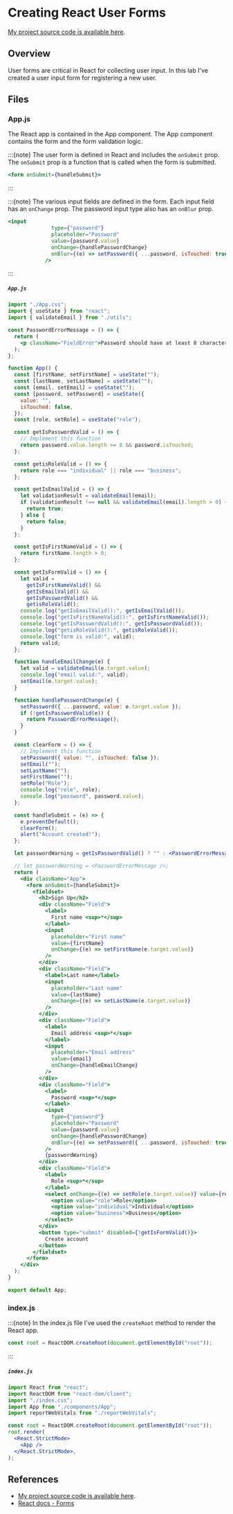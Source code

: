 # Creating React User Forms

[My project source code is available here](https://github.com/LoganKells/meta-front-end-developer/tree/develop/course-6-advanced-react/lab-create-registration-form).

## Overview

User forms are critical in React for collecting user input. In this lab I've created a user input form for
registering a new user.

## Files

### App.js
The React app is contained in the App component.
The App component contains the form and the form validation logic.

:::{note}
The user form is defined in React and includes the `onSubmit` prop. 
The `onSubmit` prop is a function that is called when the form is submitted.

```jsx
<form onSubmit={handleSubmit}>
```

:::

:::{note}
The various input fields are defined in the form. Each input field has an `onChange` prop.
The password input type also has an `onBlur` prop.

```jsx
<input
              type={"password"}
              placeholder="Password"
              value={password.value}
              onChange={handlePasswordChange}
              onBlur={(e) => setPassword({ ...password, isTouched: true })}
            />
```
:::

<h5 a><strong><code>App.js</code></strong></h5>

```jsx
import "./App.css";
import { useState } from "react";
import { validateEmail } from "./utils";

const PasswordErrorMessage = () => {
  return (
    <p className="FieldError">Password should have at least 8 characters</p>
  );
};

function App() {
  const [firstName, setFirstName] = useState("");
  const [lastName, setLastName] = useState("");
  const [email, setEmail] = useState("");
  const [password, setPassword] = useState({
    value: "",
    isTouched: false,
  });
  const [role, setRole] = useState("role");

  const getIsPasswordValid = () => {
    // Implement this function
    return password.value.length >= 8 && password.isTouched;
  };

  const getisRoleValid = () => {
    return role === "individual" || role === "business";
  };

  const getIsEmailValid = () => {
    let validationResult = validateEmail(email);
    if (validationResult !== null && validateEmail(email).length > 0) {
      return true;
    } else {
      return false;
    }
  };

  const getIsFirstNameValid = () => {
    return firstName.length > 0;
  };

  const getIsFormValid = () => {
    let valid =
      getIsFirstNameValid() &&
      getIsEmailValid() &&
      getIsPasswordValid() &&
      getisRoleValid();
    console.log("getIsEmailValid():", getIsEmailValid());
    console.log("getIsFirstNameValid():", getIsFirstNameValid());
    console.log("getIsPasswordValid():", getIsPasswordValid());
    console.log("getisRoleValid():", getisRoleValid());
    console.log("form is valid:", valid);
    return valid;
  };

  function handleEmailChange(e) {
    let valid = validateEmail(e.target.value);
    console.log("email valid:", valid);
    setEmail(e.target.value);
  }

  function handlePasswordChange(e) {
    setPassword({ ...password, value: e.target.value });
    if (!getIsPasswordValid(e)) {
      return PasswordErrorMessage();
    }
  }

  const clearForm = () => {
    // Implement this function
    setPassword({ value: "", isTouched: false });
    setEmail("");
    setLastName("");
    setFirstName("");
    setRole("Role");
    console.log("role", role);
    console.log("password", password.value);
  };

  const handleSubmit = (e) => {
    e.preventDefault();
    clearForm();
    alert("Account created!");
  };

  let passwordWarning = getIsPasswordValid() ? "" : <PasswordErrorMessage />;

  // let passwordWarning = <PasswordErrorMessage />;
  return (
    <div className="App">
      <form onSubmit={handleSubmit}>
        <fieldset>
          <h2>Sign Up</h2>
          <div className="Field">
            <label>
              First name <sup>*</sup>
            </label>
            <input
              placeholder="First name"
              value={firstName}
              onChange={(e) => setFirstName(e.target.value)}
            />
          </div>
          <div className="Field">
            <label>Last name</label>
            <input
              placeholder="Last name"
              value={lastName}
              onChange={(e) => setLastName(e.target.value)}
            />
          </div>
          <div className="Field">
            <label>
              Email address <sup>*</sup>
            </label>
            <input
              placeholder="Email address"
              value={email}
              onChange={handleEmailChange}
            />
          </div>
          <div className="Field">
            <label>
              Password <sup>*</sup>
            </label>
            <input
              type={"password"}
              placeholder="Password"
              value={password.value}
              onChange={handlePasswordChange}
              onBlur={(e) => setPassword({ ...password, isTouched: true })}
            />
            {passwordWarning}
          </div>
          <div className="Field">
            <label>
              Role <sup>*</sup>
            </label>
            <select onChange={(e) => setRole(e.target.value)} value={role}>
              <option value="role">Role</option>
              <option value="individual">Individual</option>
              <option value="business">Business</option>
            </select>
          </div>
          <button type="submit" disabled={!getIsFormValid()}>
            Create account
          </button>
        </fieldset>
      </form>
    </div>
  );
}

export default App;

```

### index.js

:::{note}
In the index.js file I've used the `createRoot` method to render the React app.

```jsx
const root = ReactDOM.createRoot(document.getElementById("root"));
```
:::

<h5 a><strong><code>index.js</code></strong></h5>

```jsx
import React from "react";
import ReactDOM from "react-dom/client";
import "./index.css";
import App from "./components/App";
import reportWebVitals from "./reportWebVitals";

const root = ReactDOM.createRoot(document.getElementById("root"));
root.render(
  <React.StrictMode>
    <App />
  </React.StrictMode>,
);
```

## References

- [My project source code is available here](https://github.com/LoganKells/meta-front-end-developer/tree/develop/course-6-advanced-react/lab-create-registration-form).
- [React docs - Forms](https://reactjs.org/docs/forms.html)
